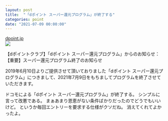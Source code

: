 ```yaml
---
layout: post
title:  "「dポイント スーパー還元プログラム」が終了する"
categories: point
date: "2021-07-09 00:00:00"
---
```



<div class="card">
  <a href="https://dpoint.jp/cp_1/kangen/info/20210326.html"></a>
  <div class="card__header">
    <a href="https://dpoint.jp/cp_1/kangen/info/20210326.html">dpoint.jp</a>
  </div>
  <div class="card__image">
    <img src="https://dpoint.jp/cp_1/kangen/img/dpc_lp_kangen_kv.png">
  </div>
  <div class="card__title">
    <p>【dポイントクラブ】「dポイント スーパー還元プログラム」からのお知らせ：【重要】スーパー還元プログラム終了のお知らせ</p>
  </div>
  <div class="card__description">
    <p>2019年6月10日よりご提供させて頂いておりました「dポイント スーパー還元プログラム」につきまして、2021年7月9日をもちましてプログラムを終了させていただきます。</p>
  </div>
</div>


ドコモによる「dポイント スーパー還元プログラム」が終了する。
シンプルに言って改悪である。
まぁあまり恩恵がない条件ばかりだったのでどうでもいいけど。
というか毎回エントリーを要求する仕様がクソだね。
消えてくれてよかったよ。


